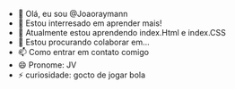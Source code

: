 - 👋 Olá, eu sou @Joaoraymann
- 👀 Estou interresado em aprender mais!
- 🌱 Atualmente estou aprendendo index.Html e index.CSS
- 💞️ Estou procurando colaborar em...
- 📫 Como entrar em contato comigo 
- 😄 Pronome: JV
- ⚡ curiosidade: gocto de jogar bola

<!---
Joaoraymann/Joaoraymann is a ✨ special ✨ repository because its `README.md` (this file) appears on your GitHub profile.
You can click the Preview link to take a look at your changes.
--->
